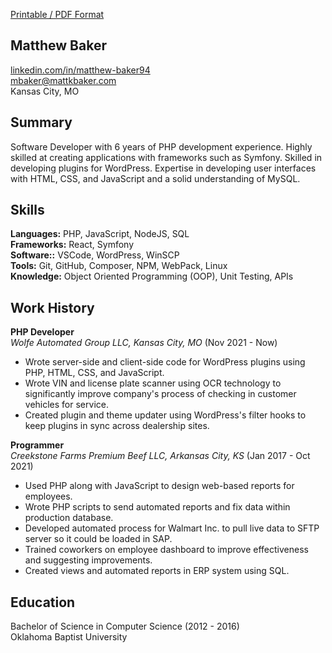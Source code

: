 [Printable / PDF Format](/static/resume.pdf)

## Matthew Baker

[linkedin.com/in/matthew-baker94](https://linkedin.com/in/matthew-baker94)  
[mbaker@mattkbaker.com](mailto:mbaker@mattkbaker.com)  
Kansas City, MO

## Summary

Software Developer with 6 years of PHP development experience. Highly skilled at creating applications with frameworks such as Symfony. Skilled in developing plugins for WordPress. Expertise in developing user interfaces with HTML, CSS, and JavaScript and a solid understanding of MySQL.

## Skills

__Languages:__  PHP, JavaScript, NodeJS, SQL  
__Frameworks:__ React, Symfony  
__Software::__ VSCode, WordPress, WinSCP  
__Tools:__ Git, GitHub, Composer, NPM, WebPack, Linux  
__Knowledge:__ Object Oriented Programming (OOP), Unit Testing, APIs

## Work History

__PHP Developer__  
*Wolfe Automated Group LLC, Kansas City, MO* (Nov 2021 - Now)  
- Wrote server-side and client-side code for WordPress plugins using PHP, HTML, CSS, and JavaScript.
- Wrote VIN and license plate scanner using OCR technology to significantly improve company's process of checking in customer vehicles for service.
- Created plugin and theme updater using WordPress's filter hooks to keep plugins in sync across dealership sites.

__Programmer__  
*Creekstone Farms Premium Beef LLC, Arkansas City, KS* (Jan 2017 - Oct 2021)  
- Used PHP along with JavaScript to design web-based reports for employees.
- Wrote PHP scripts to send automated reports and fix data within production database.
- Developed automated process for Walmart Inc. to pull live data to SFTP server so it could be loaded in SAP.
- Trained coworkers on employee dashboard to improve effectiveness and suggesting improvements.
- Created views and automated reports in ERP system using SQL.

## Education

Bachelor of Science in Computer Science (2012 - 2016)  
Oklahoma Baptist University